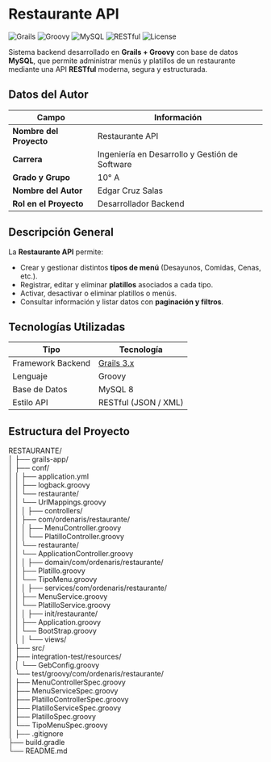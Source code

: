 # Restaurante API

![Grails](https://img.shields.io/badge/Grails-3.x-4CAF50?logo=grails&logoColor=white)
![Groovy](https://img.shields.io/badge/Groovy-2.4-blue?logo=apachegroovy&logoColor=white)
![MySQL](https://img.shields.io/badge/Database-MySQL-4479A1?logo=mysql&logoColor=white)
![RESTful](https://img.shields.io/badge/API-RESTful-FF9800)
![License](https://img.shields.io/badge/License-MIT-lightgrey)

Sistema backend desarrollado en **Grails + Groovy** con base de datos **MySQL**, que permite administrar menús y platillos de un restaurante mediante una API **RESTful** moderna, segura y estructurada.


## Datos del Autor

| **Campo** | **Información** |
|------------|-----------------|
| **Nombre del Proyecto** | Restaurante API  |
| **Carrera** | Ingeniería en Desarrollo y Gestión de Software |
| **Grado y Grupo** | 10° A |
| **Nombre del Autor** | Edgar Cruz Salas|
| **Rol en el Proyecto** | Desarrollador Backend |

## Descripción General
La **Restaurante API** permite:
- Crear y gestionar distintos **tipos de menú** (Desayunos, Comidas, Cenas, etc.).
- Registrar, editar y eliminar **platillos** asociados a cada tipo.
- Activar, desactivar o eliminar platillos o menús.
- Consultar información y listar datos con **paginación y filtros**.


## Tecnologías Utilizadas

| Tipo | Tecnología |
|------|-------------|
| Framework Backend | [Grails 3.x](https://grails.org) |
| Lenguaje | Groovy |
| Base de Datos | MySQL 8 |
| Estilo API | RESTful (JSON / XML) |


## Estructura del Proyecto

RESTAURANTE/<br>
│
├── grails-app/<br>
│ ├── conf/<br>
│ │ ├── application.yml<br>
│ │ ├── logback.groovy<br>
│ │ └── restaurante/<br>
│ │ └── UrlMappings.groovy<br>
│ │
│ ├── controllers/<br>
│ │ ├── com/ordenaris/restaurante/<br>
│ │ │ ├── MenuController.groovy<br>
│ │ │ └── PlatilloController.groovy<br>
│ │ └── restaurante/<br>
│ │ └── ApplicationController.groovy<br>
│ │
│ ├── domain/com/ordenaris/restaurante/<br>
│ │ ├── Platillo.groovy<br>
│ │ └── TipoMenu.groovy<br>
│ │
│ ├── services/com/ordenaris/restaurante/<br>
│ │ ├── MenuService.groovy<br>
│ │ └── PlatilloService.groovy<br>
│ │
│ ├── init/restaurante/<br>
│ │ ├── Application.groovy<br>
│ │ └── BootStrap.groovy<br>
│ │
│ └── views/ <br>
│
├── src/<br>
│ ├── integration-test/resources/<br>
│ │ └── GebConfig.groovy<br>
│ └── test/groovy/com/ordenaris/restaurante/<br>
│ ├── MenuControllerSpec.groovy<br>
│ ├── MenuServiceSpec.groovy<br>
│ ├── PlatilloControllerSpec.groovy<br>
│ ├── PlatilloServiceSpec.groovy<br>
│ ├── PlatilloSpec.groovy<br>
│ └── TipoMenuSpec.groovy<br>
│
├── .gitignore <br>
├── build.gradle<br>
└── README.md<br>
